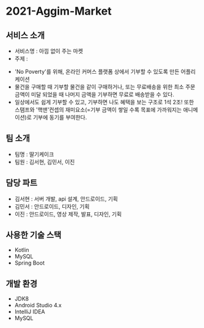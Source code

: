 # 2021-Aggim-Market

## 서비스 소개
* 서비스명 : 아낌 없이 주는 마켓
* 주제 : 
- 'No Poverty'를 위해, 온라인 커머스 플랫폼 상에서 기부할 수 있도록 만든 어플리케이션
- 물건을 구매할 때 기부할 물건을 같이 구매하거나, 또는 무료배송을 위한 최소 주문 금액이 미달 되었을 때 나머지 금액을 기부하면 무료로 배송받을 수 있다.
- 일상에서도 쉽게 기부할 수 있고, 기부하면 나도 혜택을 보는 구조로 1석 2조! 또한 스탬프와 '핵맨'컨셉의 재미요소(=기부 금액이 쌓일 수록 목표에 가까워지는 애니메이션)로 기부에 동기를 부여한다.

## 팀 소개
* 팀명 : 딸기케이크
* 팀원 : 김서현, 김민서, 이진

## 담당 파트
* 김서현 : 서버 개발, api 설계, 안드로이드, 기획
* 김민서 : 안드로이드, 디자인, 기획
* 이진 : 안드로이드, 영상 제작, 발표, 디자인, 기획

## 사용한 기술 스택
* Kotlin
* MySQL
* Spring Boot

## 개발 환경
* JDK8
* Android Studio 4.x
* IntelliJ IDEA
* MySQL

